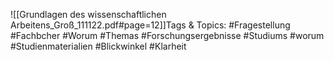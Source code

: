
![[Grundlagen des wissenschaftlichen Arbeitens_Groß_111122.pdf#page=12]]Tags & Topics:
   #Fragestellung
   #Fachbcher
   #Worum
   #Themas
   #Forschungsergebnisse
   #Studiums
   #worum
   #Studienmaterialien
   #Blickwinkel
   #Klarheit